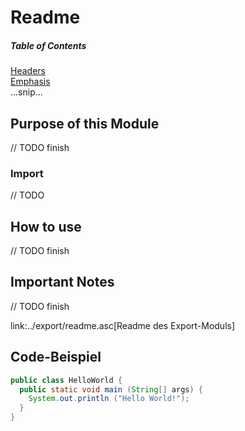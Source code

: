 # Readme

##### Table of Contents  
[Headers](#headers)  
[Emphasis](#emphasis)  
...snip...    

## Purpose of this Module

// TODO finish

### Import

// TODO

## How to use

// TODO finish

## Important Notes

// TODO finish

link:../export/readme.asc[Readme des Export-Moduls]



## Code-Beispiel

```java
public class HelloWorld {
  public static void main (String[] args) {
    System.out.println ("Hello World!");
  }
}
```
